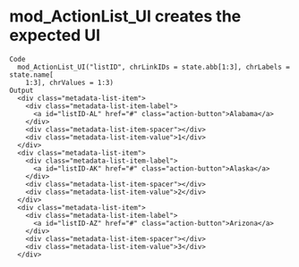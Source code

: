 # mod_ActionList_UI creates the expected UI

    Code
      mod_ActionList_UI("listID", chrLinkIDs = state.abb[1:3], chrLabels = state.name[
        1:3], chrValues = 1:3)
    Output
      <div class="metadata-list-item">
        <div class="metadata-list-item-label">
          <a id="listID-AL" href="#" class="action-button">Alabama</a>
        </div>
        <div class="metadata-list-item-spacer"></div>
        <div class="metadata-list-item-value">1</div>
      </div>
      <div class="metadata-list-item">
        <div class="metadata-list-item-label">
          <a id="listID-AK" href="#" class="action-button">Alaska</a>
        </div>
        <div class="metadata-list-item-spacer"></div>
        <div class="metadata-list-item-value">2</div>
      </div>
      <div class="metadata-list-item">
        <div class="metadata-list-item-label">
          <a id="listID-AZ" href="#" class="action-button">Arizona</a>
        </div>
        <div class="metadata-list-item-spacer"></div>
        <div class="metadata-list-item-value">3</div>
      </div>

